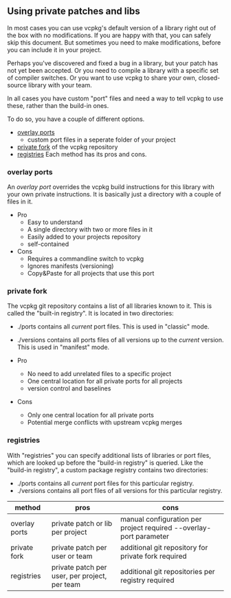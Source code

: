 ## Using private patches and libs
In most cases you can use vcpkg's default version of a library right out of the box with no modifications. If you are happy with that, you can safely skip this document. But sometimes you need to make modifications, before you can include it in your project.

Perhaps you've discovered and fixed a bug in a library, but your patch has not yet been accepted. Or you need to compile a library with a specific set of compiler switches. Or you want to use vcpkg to share your own, closed-source library with your team.

In all cases you have custom "port" files and need a way to tell vcpkg to use these, rather than the build-in ones.

To do so, you have a couple of different options.

- [overlay ports](#overlay-ports)
  - custom port files in a seperate folder of your project
- [private fork](#private-fork) of the vcpkg repository
- [registries](#registries)
Each method has its pros and cons.

### overlay ports
An _overlay port_ overrides the vcpkg build instructions for this library with your own private instructions. It is basically just a directory with a couple of files in it.
- Pro
  - Easy to understand
  - A single directory with two or more files in it
  - Easily added to your projects repository
  - self-contained
- Cons
  - Requires a commandline switch to vcpkg
  - Ignores manifests (versioning)
  - Copy&Paste for all projects that use this port

### private fork
The vcpkg git repository contains a list of all libraries known to it. This is called the "built-in registry". It is located in two directories:
- ./ports contains all _current_ port files. This is used in "classic" mode.
- ./versions contains all ports files of all versions up to the _current_ version. This is used in "manifest" mode.

- Pro
  - No need to add unrelated files to a specific project
  - One central location for all private ports for all projects
  - version control and baselines
- Cons
  - Only one central location for all private ports
  - Potential merge conflicts with upstream vcpkg merges

### registries
With "registries" you can specify additional lists of libraries or port files, which are looked up before the "build-in registry" is queried. Like the "build-in registry", a custom package registry contains two directories:
- ./ports contains all _current_ port files for this particular registry.
- ./versions contains all port files of all versions for this particular registry.


|method|pros|cons|
|-------------------------|-------------------|---------------------------------|
| overlay ports | private patch or lib per project | manual configuration per project required --overlay-port parameter |
| private fork | private patch per user or team | additional git repository for private fork required |
| registries | private patch per user, per project, per team | additional git repositories per registry required |
